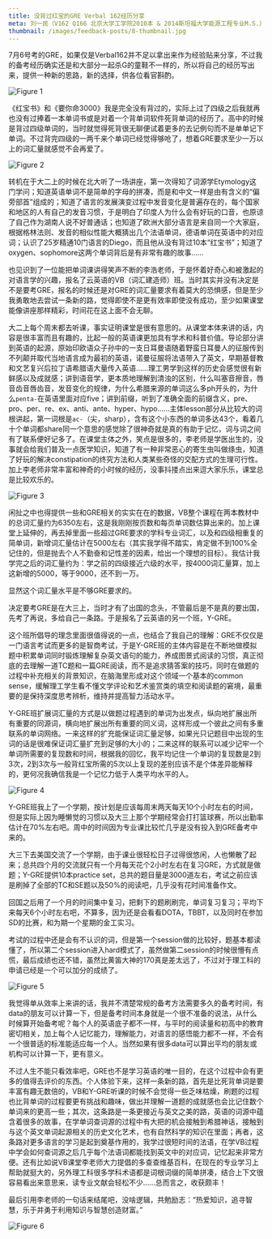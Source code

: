 ```yaml
---
title: 没背过红宝的GRE Verbal 162经历分享
meta: 刘一民（V162 Q166 北京大学工学院2010本 & 2014斯坦福大学能源工程专业M.S.）
thumbnail: /images/feedback-posts/8-thumbnail.jpg
---
```


7月6号考的GRE，如果仅是Verbal162并不足以拿出来作为经验贴来分享，不过我的备考经历确实还是和大部分一起杀G的童鞋不一样的，所以将自己的经历写出来，提供一种新的思路，新的选择，供各位看官斟酌。

<!--more-->

![Figure 1](/images/feedback-posts/8-1.jpg)


《红宝书》和《要你命3000》我是完全没有背过的，实际上过了四级之后我就再也没有过捧着一本单词书或是对着一个背单词软件死背单词的经历了。高中的时候是背过四级单词的，当时就觉得死背很无聊便试着更多的去记例句而不是单单记下单词。不过背完四级的一两千来个单词已经觉得够呛了，想着GRE要求至少一万以上的词汇量就感觉不会再爱了。

![Figure 2](/images/feedback-posts/8-2.jpg)

转机在于大二上的时候在北大听了一场讲座，第一次得知了词源学Etymology这门学问；知道英语单词不是简单的字母的拼凑，而是和中文一样是由有含义的“偏旁部首”组成的；知道了语言的发展演变过程中发音变化是普遍存在的，每个国家和地区的人有自己的发音习惯，于是明白了印度人为什么会有好玩的口音，也原谅了自己作为湖南人说不好普通话；也知道了欧洲大部分语言是来自同一个大家庭，根据格林法则、发音的相似性能大概猜出几个法语单词，德语单词在英语中的对应词；认识了25岁精通10门语言的Diego，而且他从没有背过10本“红宝书”；知道了oxygen、sophomore这两个单词背后是有非常有趣的故事……

也见识到了一位能把单词课讲得笑声不断的李浩老师，于是怀着好奇心和被激起的对语言学的兴趣，报名了云英语的VB（词汇建造师）班。当时其实并没有决定是不是要考GRE，报名的时候还是对GRE的词汇量要求有着莫大的恐惧感，但是至少我勇敢地去尝试一条新的路，觉得即使不是更有效率即使没有成功，至少如果课堂能像讲座那样精彩，时间花在这上面不会无聊。

大二上每个周末都去听课，事实证明课堂是很有意思的。从课堂本体来讲的话，内容是很丰富而且有趣的，比起一般的英语课更加具有学术和科普价值。导论部分讲到英语的起源，原始印欧语众子孙中的一支日耳曼语随着野蛮日耳曼人的征服传到不列颠并取代当地语言成为最初的英语，诺曼征服将法语带入了英文，早期基督教和文艺复兴后拉丁语希腊语大量传入英语……理工男学到这样的历史会感觉很有新鲜感以及成就感；讲到语音学，更本质地理解到清浊的区别，什么叫塞音擦音，唇音齿音唇齿音，发音变化的规律，为什么希腊来源的单词这么多ph开头的，为什么`penta-`在英语里面对应five；讲到前缀，听到了准确全面的前缀含义，pre、pro、per、re、ex、anti、ante、hyper、hypo……主体lesson部分从比较大的词根讲起，第一词根是`ac-`（尖，sharp），含有这个小东西的单词多达43个，看着几十个单词都share同一个意思的感觉除了很神奇就是真的有助于记忆，词与词之间有了联系便好记多了。在课堂主体之外，笑点是很多的，李老师是学医出生的，没事就会给我们普及一点医学知识，知道了有一种非常恶心的寄生虫叫做绦虫，知道了好玩的解决constipation的终究方法和人类某些奇怪的交配方式的生理可行性。加上李老师非常丰富和神奇的小时候的经历，没事抖搂点出来逗大家乐乐，课堂总是比较欢乐的。

![Figure 3](/images/feedback-posts/8-3.jpg)

闲扯之中也得提供一些和GRE相关的实实在在的数据，VB整个课程在两本教材中的总词汇量约为6350左右，这是我刚刚按页数和每页单词数估算出来的。加上课堂上延伸的，再去掉里面一些超过GRE要求的学科专业词汇，以及和四级相重复的简单词，新增词汇量估计在5000左右（其实我学得不踏实，肯定做不到100%全记住的，但是抛去个人不勤奋和记性差的因素，给出一个理想的目标）。我估计我学完之后的词汇量约为：学之前的四级接近六级的水平，按4000词汇量算，加上这新增的5000，等于9000，还不到一万。

显然这个词汇量水平是不够GRE要求的。

决定要考GRE是在大三上，当时才有了出国的念头，不管最后是不是真的要出国，先考了再说，多给自己一条路。于是报名了云英语的另一个班，Y-GRE。

这个班所倡导的理念里面很值得说的一点，也结合了我自己的理解：GRE不仅仅是一门语言考试而更多的是智商考试，于是Y-GRE班的主体内容是在不断地做模拟题中积累单词同时锻炼理解复杂英文语句的能力，养成图景式阅读的习惯，真正彻底的去理解一道TC题和一篇GRE阅读，而不是追求猜答案的技巧，同时在做题的过程中补充相关的背景知识，在脑海里形成对这个领域一个基本的common sense，缓解理工学生看不懂文学评论和艺术鉴赏类的填空和阅读题的窘境，最重要的是保持深度思考辨析，维持并提高智力活动水平。

Y-GRE班扩展词汇量的方式是以做题过程遇到的单词为出发点，纵向地扩展出所有重要的同源词，横向地扩展出所有重要的同义词，这样形成一个彼此之间有多重联系的单词网络。一来这样的扩充能保证词汇量足够，如果光只记题目中出现的生词的话是很难保证词汇量扩充到足够的大小的；二来这样的联系可以减少记牢一个单词所需要的复现数和时间，根据我的回忆，我平均记住一个单词的复现数是2到3次，2到3次与一般背红宝所需的5次以上复现的差别应该不是个体差异能解释的，更何况我确信我是一个记忆力低于人类平均水平的人。

![Figure 4](/images/feedback-posts/8-4.jpg)

Y-GRE班我上了一个学期，按计划是应该每周末两天每天10个小时左右的时间，但是实际上因为睡懒觉的习惯以及大三上那个学期经常会打打篮球赛，所以出勤率估计在70%左右吧。周中的时间因为专业课比较忙几乎是没有投入到GRE备考中来的。

大三下去美国交流了一个学期，由于课业很轻松日子过得很悠闲，人也懒散了起来；总共四个月的交流就只有一个月每天花个2小时左右在复习GRE，方式就是做题；Y-GRE提供10本practice set，总共的题目量是3000道左右，考试之前应该是刷掉了全部的TC和SE题以及50%的阅读吧，几乎没有花时间准备作文。

回国之后用了一个月的时间集中复习，把剩下的题刷刷完，单词复习复习；平均下来每天6个小时左右吧，不算多，因为还是会看看DOTA，TBBT，以及同时在参加SD的比赛，和为期一个星期的金工实习。

考试的过程中还是会有不认识的词，但是第一个session做的比较好，题基本都读懂了，所以第二个session进入hard模式了，虽然做第二session的时候很懵有点慌，最后成绩也还不错，虽然比黄笛大神的170真是差太远了，不过对于理工科的申请已经是一个可以加分的成绩了。

![Figure 5](/images/feedback-posts/8-5.jpg)

我觉得单从效率上来讲的话，我并不清楚常规的备考方法需要多久的备考时间，有data的朋友可以计算一下，但是备考时间本身就是一个很不准备的说法，从什么时候算开始备考呢？每个人的英语底子都不一样，与平时的阅读量和初高中的教育密切相关，加上每个人记忆能力，理解能力，对语言的感悟能力都不一样，不会有一个很普适的标准能适应每一个人。当然如果有很多data可以算出平均的朋友或机构可以计算一下，更有意义。

不过人生不能只看效率吧，GRE也不是学习英语的唯一目的，在这个过程中会有更多的值得去评价的东西。个人体验下来，这样一条新的路，首先是比死背单词是要丰富有趣无数倍的，VB和Y-GRE听课的时候不会觉得一些乏味枯燥，刷题的过程也比背单词的过程要更有挑战和趣味，做出并理解一道题的成就感也会比记住数个单词来的更高一些；其次，这条路是一条更接近与英文之美的路，英语的词源中蕴含着很多的故事，在学单词查词源的过程中有大把的机会接触到希腊神话，接触到与这个英文单词起源相关的历史文化艺术，也有自然科学的知识在里面；再者，这条路对更多语言的学习是起到奠基作用的，我学过很短时间的法语，在学VB过程中学会如何查词源之后几乎每个法语词都能找到英文中的对应词，记忆起来非常方便。还有比如说VB课堂李老师大力提倡的多查查维基百科，在现在的专业学习上帮助就挺大的，另外理工科很多学科术语都是词根词缀的简单拼凑，结合上下文很容易看出来意思来，读专业文献会轻松不少……总而言之，收获颇丰！

最后引用李老师的一句话来结尾吧，没啥逻辑，共勉励志：“热爱知识，追寻智慧，乐于并勇于利用知识与智慧创造财富。”

![Figure 6](/images/feedback-posts/8-6.jpg)